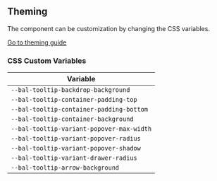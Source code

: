## Theming

The component can be customization by changing the CSS variables.

<a class="button is-primary" href="../?path=/docs/development-theming--page">Go to theming guide</a>

<!-- START: human documentation -->



<!-- END: human documentation -->

### CSS Custom Variables​

| Variable                                  |
| ----------------------------------------- |
| `--bal-tooltip-backdrop-background`       |
| `--bal-tooltip-container-padding-top`     |
| `--bal-tooltip-container-padding-bottom`  |
| `--bal-tooltip-container-background`      |
| `--bal-tooltip-variant-popover-max-width` |
| `--bal-tooltip-variant-popover-radius`    |
| `--bal-tooltip-variant-popover-shadow`    |
| `--bal-tooltip-variant-drawer-radius`     |
| `--bal-tooltip-arrow-background`          |
